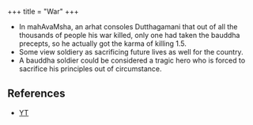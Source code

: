 +++
title = "War"
+++

- In mahAvaMsha, an arhat consoles Dutthagamani that out of all the thousands of people his war killed, only one had taken the bauddha precepts, so he actually got the karma of killing 1.5.
- Some view soldiery as sacrificing future lives as well for the country.
- A bauddha soldier could be considered a tragic hero who is forced to sacrifice his principles out of circumstance.

## References
- [YT](https://www.youtube.com/watch?v=X1C95zAG5Us)
